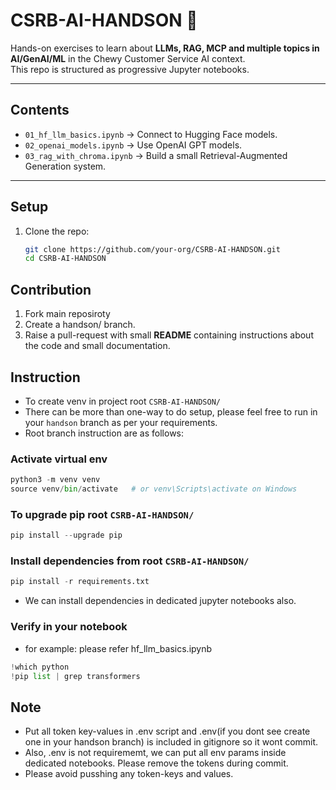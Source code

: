 # CSRB-AI-HANDSON 🚀

Hands-on exercises to learn about **LLMs, RAG, MCP and multiple topics in AI/GenAI/ML** in the Chewy Customer Service AI context.  
This repo is structured as progressive Jupyter notebooks.

---

## Contents
- `01_hf_llm_basics.ipynb` → Connect to Hugging Face models.
- `02_openai_models.ipynb` → Use OpenAI GPT models.
- `03_rag_with_chroma.ipynb` → Build a small Retrieval-Augmented Generation system.

---

## Setup

1. Clone the repo:
   ```bash
   git clone https://github.com/your-org/CSRB-AI-HANDSON.git
   cd CSRB-AI-HANDSON

## Contribution
1. Fork main reposiroty
2. Create a handson/ branch.
3. Raise a pull-request with small **README** containing instructions  about the code and small documentation.

## Instruction 
- To create venv in project root `CSRB-AI-HANDSON/`
- There can be more than one-way to do setup, please feel free to run in your `handson` branch as per your requirements.
- Root branch instruction are as follows:

### Activate virtual env
```python
python3 -m venv venv
source venv/bin/activate   # or venv\Scripts\activate on Windows
```

### To upgrade pip root `CSRB-AI-HANDSON/`
```python
pip install --upgrade pip
```

### Install dependencies from root `CSRB-AI-HANDSON/`
```python
pip install -r requirements.txt
```
- We can install dependencies in dedicated jupyter notebooks also.


### Verify in your notebook
- for example: please refer hf_llm_basics.ipynb
```python
!which python
!pip list | grep transformers
```

## Note
- Put all token key-values  in .env script and .env(if you dont see create one in your handson branch) is included in gitignore so it wont commit.
- Also, .env is not requirememt, we can put all env params inside dedicated notebooks. Please remove the tokens during commit.
- Please avoid pusshing any token-keys and values.
